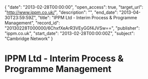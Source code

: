{
  "date": "2013-02-28T00:00:00", 
  "open_access": true, 
  "target_url": "http://www.ippm.co.uk/", 
  "description": "", 
  "end_date": "2013-04-30T23:59:59Z", 
  "title": "IPPM  Ltd  -  Interim Process & Programme Management", 
  "record_id": "20130228T000000/6ChxfXeArR3VEyGGf4JVSw==", 
  "publisher": "ippm.co.uk", 
  "start_date": "2013-02-28T00:00:00Z", 
  "subject": "Cambridge Network"
}

# IPPM  Ltd  -  Interim Process & Programme Management

